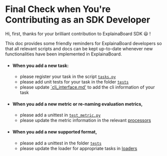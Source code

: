 # Final Check when You're Contributing as an SDK Developer


Hi, first, thanks for your brilliant contribution to ExplainaBoard SDK :smiley: !

This doc provides some friendly reminders for ExplainaBoard developers so that all relevant scripts and docs
can be kept up-to-date whenever new functionalities have been implemented in ExplainaBoard.



- #### When you add a new task:
    - please register your task in the script [`tasks.py`](https://github.com/neulab/ExplainaBoard/blob/main/explainaboard/tasks.py)
    - please add unit tests for your task in the folder [`tests`](https://github.com/neulab/ExplainaBoard/tree/main/integration_tests)
    - please update [`cli_interface.md'](https://github.com/neulab/ExplainaBoard/blob/main/docs/cli_interface.md) to add the cli information of your task
- #### When you add a new metric or re-naming evaluation metrics,
    - please add a unittest in [`test_metric.py`](https://github.com/neulab/ExplainaBoard/blob/main/integration_tests/test_metric.py)
    - please update the metric information in the relevant [processors](https://github.com/neulab/ExplainaBoard/blob/main/explainaboard/processors)
- #### When you add a new supported format,
    - please add a unittest in the folder [`tests`](https://github.com/neulab/ExplainaBoard/tree/main/integration_tests)
    - please update the loader for appropriate tasks in [loaders](https://github.com/neulab/ExplainaBoard/blob/main/explainaboard/loaders)
